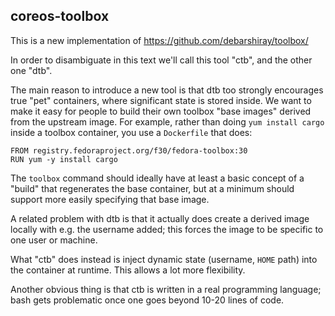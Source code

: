 coreos-toolbox
---

This is a new implementation of https://github.com/debarshiray/toolbox/

In order to disambiguate in this text we'll call this tool
"ctb", and the other one "dtb". 

The main reason to introduce a new tool is that dtb too strongly
encourages true "pet" containers, where significant state is stored
inside.  We want to make it easy for people to build their own
toolbox "base images" derived from the upstream image.  For example,
rather than doing `yum install cargo` inside a toolbox container,
you use a `Dockerfile` that does:

```
FROM registry.fedoraproject.org/f30/fedora-toolbox:30
RUN yum -y install cargo
```

The `toolbox` command should ideally have at least a basic
concept of a "build" that regenerates the base container, but
at a minimum should support more easily specifying that base image.

A related problem with dtb is that it actually does create
a derived image locally with e.g. the username added; this
forces the image to be specific to one user or machine.

What "ctb" does instead is inject dynamic state (username, `HOME` path)
into the container at runtime.  This allows a lot more flexibility.

Another obvious thing is that ctb is written in a real programming
language; bash gets problematic once one goes beyond 10-20 lines
of code.

